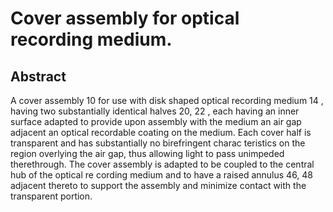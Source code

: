 # Cover assembly for optical recording medium.

## Abstract
A cover assembly 10 for use with disk shaped optical recording medium 14 , having two substantially identical halves 20, 22 , each having an inner surface adapted to provide upon assembly with the medium an air gap adjacent an optical recordable coating on the medium. Each cover half is transparent and has substantially no birefringent charac teristics on the region overlying the air gap, thus allowing light to pass unimpeded therethrough. The cover assembly is adapted to be coupled to the central hub of the optical re cording medium and to have a raised annulus 46, 48 adjacent thereto to support the assembly and minimize contact with the transparent portion.